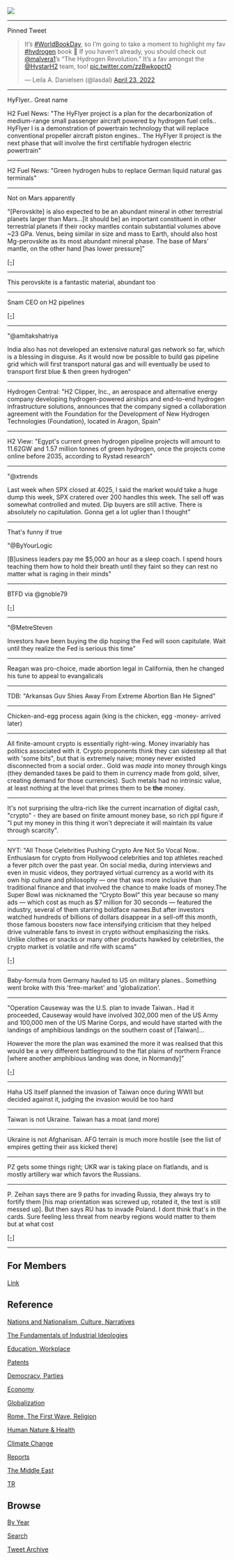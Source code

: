 <img src="https://drive.google.com/uc?export=view&id=1B2wf9R7AMH1d7Vw6e2mucLbIQ5NSjir7"/>

---

Pinned Tweet

<blockquote class="twitter-tweet"><p lang="en" dir="ltr">It’s <a href="https://twitter.com/hashtag/WorldBookDay?src=hash&amp;ref_src=twsrc%5Etfw">#WorldBookDay</a>, so I’m going to take a moment to highlight my fav <a href="https://twitter.com/hashtag/hydrogen?src=hash&amp;ref_src=twsrc%5Etfw">#hydrogen</a> book 📖 If you haven’t already, you should check out <a href="https://twitter.com/malvera1?ref_src=twsrc%5Etfw">@malvera1</a>’s “The Hydrogen Revolution.” It’s a fav amongst the <a href="https://twitter.com/HystarH2?ref_src=twsrc%5Etfw">@HystarH2</a> team, too! <a href="https://t.co/zzBwkopctO">pic.twitter.com/zzBwkopctO</a></p>&mdash; Leila A. Danielsen (@lasdal) <a href="https://twitter.com/lasdal/status/1517920683443081218?ref_src=twsrc%5Etfw">April 23, 2022</a></blockquote> <script async src="https://platform.twitter.com/widgets.js" charset="utf-8"></script>

---

HyFlyer.. Great name

H2 Fuel News: "The HyFlyer project is a plan for the decarbonization of medium-range
small passenger aircraft powered by hydrogen fuel cells.. HyFlyer I is
a demonstration of powertrain technology that will replace
conventional propeller aircraft piston engines.. The HyFlyer II
project is the next phase that will involve the first certifiable
hydrogen electric powertrain"

---

H2 Fuel News: "Green hydrogen hubs to replace German liquid natural gas
terminals"

---

Not on Mars apparently

"[Perovskite] is also expected to be an abundant mineral in other
terrestrial planets larger than Mars...[it should be] an important
constituent in other terrestrial planets if their rocky mantles
contain substantial volumes above ~23 GPa. Venus, being similar in
size and mass to Earth, should also host Mg-perovskite as its most
abundant mineral phase. The base of Mars’ mantle, on the other hand
[has lower pressure]"

[[-]](https://www.researchgate.net/publication/320967307_Perovskite_in_Earth's_deep_interior)

---

This perovskite is a fantastic material, abundant too

---

Snam CEO on H2 pipelines

[[-]](2022/06/the-h2-revolution-alvera.md#pipelines)

---

"@amitakshatriya

India also has not developed an extensive natural gas network so far,
which is a blessing in disguise. As it would now be possible to build
gas pipeline grid which will first transport natural gas and will
eventually be used to transport first blue & then green hydrogen"

---

Hydrogen Central: "H2 Clipper, Inc., an aerospace and alternative
energy company developing hydrogen-powered airships and end-to-end
hydrogen infrastructure solutions, announces that the company signed a
collaboration agreement with the Foundation for the Development of New
Hydrogen Technologies (Foundation), located in Aragon, Spain"

---

H2 View: "Egypt's current green hydrogen pipeline projects will amount
to 11.62GW and 1.57 million tonnes of green hydrogen, once the
projects come online before 2035, according to Rystad research"

---

"@xtrends

Last week when SPX closed at 4025, I said the market would take a huge
dump this week, SPX cratered over 200 handles this week. The sell off
was somewhat controlled and muted. Dip buyers are still active. There
is absolutely no capitulation. Gonna get a lot uglier than I thought"

---

That's funny if true

"@ByYourLogic

[B]usiness leaders pay me $5,000 an hour as a sleep coach. I spend hours
teaching them how to hold their breath until they faint so they can
rest no matter what is raging in their minds"

---

BTFD via @gnoble79

[[-]](https://youtu.be/l4v8rLEI4Pg?t=17)

---

"@MetreSteven

Investors have been buying the dip hoping the Fed will soon
capitulate. Wait until they realize the Fed is serious this time"

---

Reagan was pro-choice, made abortion legal in California, then he
changed his tune to appeal to evangalicals

---

TDB: "Arkansas Guv Shies Away From Extreme Abortion Ban He Signed"

---

Chicken-and-egg process again (king is the chicken, egg -money-
arrived later)

---

All finite-amount crypto is essentially right-wing. Money invariably
has politics associated with it. Crypto proponents think they can
sidestep all that with 'some bits", but that is extremely naive; money
never existed disconnected from a social order.. Gold was *made* into
money through kings (they demanded taxes be paid to them in currency
made from gold, silver, creating demand for those currencies).  Such
metals had no intrinsic value, at least nothing at the level that
primes them to be **the** money. 

---

It's not surprising the ultra-rich like the current incarnation of
digital cash, "crypto" - they are based on finite amount money base,
so rich ppl figure if "I put my money in this thing it won't
depreciate it will maintain its value through scarcity".

---

NYT: "All Those Celebrities Pushing Crypto Are Not So Vocal
Now.. Enthusiasm for crypto from Hollywood celebrities and top
athletes reached a fever pitch over the past year. On social media,
during interviews and even in music videos, they portrayed virtual
currency as a world with its own hip culture and philosophy — one that
was more inclusive than traditional finance and that involved the
chance to make loads of money.The Super Bowl was nicknamed the “Crypto
Bowl” this year because so many ads — which cost as much as $7 million
for 30 seconds — featured the industry, several of them starring
boldface names.But after investors watched hundreds of billions of
dollars disappear in a sell-off this month, those famous boosters now
face intensifying criticism that they helped drive vulnerable fans to
invest in crypto without emphasizing the risks. Unlike clothes or
snacks or many other products hawked by celebrities, the crypto market
is volatile and rife with scams"

[[-]](https://www.nytimes.com/2022/05/17/business/media/crypto-gwyneth-paltrow-matt-damon-reese-witherspoon.html)

---

Baby-formula from Germany hauled to US on military planes.. Something
went broke with this 'free-market' and 'globalization'.

---

"Operation Causeway was the U.S. plan to invade Taiwan.. Had it
proceeded, Causeway would have involved 302,000 men of the US Army and
100,000 men of the US Marine Corps, and would have started with the
landings of amphibious landings on the southern coast of [Taiwan]...

However the more the plan was examined the more it was realised that
this would be a very different battleground to the flat plains of
northern France [where another amphibious landing was done, in
Normandy]"

[[-]](https://grahamthomasauthor.wordpress.com/2020/06/20/operation-causeway/)

---

Haha US itself planned the invasion of Taiwan once during WWII but
decided against it, judging the invasion would be too hard

---

Taiwan is not Ukraine. Taiwan has a moat (and more)

---

Ukraine is not Afghanisan. AFG terrain is much more hostile (see
the list of empires getting their ass kicked there)

---

PZ gets some things right; UKR war is taking place on flatlands,
and is mostly artillery war which favors the Russians.

---

P. Zeihan says there are 9 paths for invading Russia, they always try
to fortify them [his map orientation was screwed up, rotated it, the
text is still messed up]. But then says RU has to invade Poland. I
dont think that's in the cards. Sure feeling less threat from nearby
regions would matter to them but at what cost

[[-]](https://pbs.twimg.com/media/FTYUb8PX0AA4P_5?format=jpg&name=small)

---

## For Members

[Link](https://thirdwave-members.herokuapp.com)

## Reference

[Nations and Nationalism, Culture, Narratives](/2013/02/nations-and-nationalism.md)

[The Fundamentals of Industrial Ideologies](/2011/04/fundamentals-of-industrial-ideologies.md)

[Education, Workplace](2017/09/education-workplace.md)

[Patents](/2018/09/patents.md)

[Democracy, Parties](/2016/11/democracy.md)

[Economy](/2018/05/economy.md)

[Globalization](/2018/09/globalization.md)

[Rome, The First Wave, Religion](/2017/12/rome.md)

[Human Nature & Health](/2020/07/human-nature.md)

[Climate Change](/2018/12/climate.md)

[Reports](/2019/05/reports.md)

[The Middle East](/2019/07/middleeast.md)

[TR](../tr)

## Browse

[By Year](years.md)

[Search](search.html)

[Tweet Archive](/tweets/README.md)


